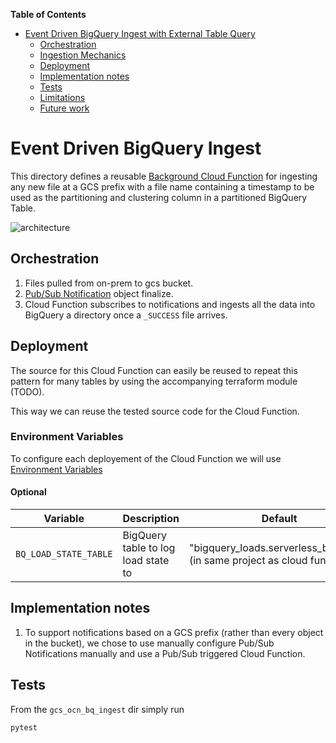 <!-- START doctoc generated TOC please keep comment here to allow auto update -->
<!-- DON'T EDIT THIS SECTION, INSTEAD RE-RUN doctoc TO UPDATE -->
**Table of Contents**

- [Event Driven BigQuery Ingest with External Table Query](#event-driven-bigquery-ingest-with-external-table-query)
  - [Orchestration](#orchestration)
  - [Ingestion Mechanics](#ingestion-mechanics)
  - [Deployment](#deployment)
  - [Implementation notes](#implementation-notes)
  - [Tests](#tests)
  - [Limitations](#limitations)
  - [Future work](#future-work)

<!-- END doctoc generated TOC please keep comment here to allow auto update -->

# Event Driven BigQuery Ingest 
This directory defines a reusable [Background Cloud Function](https://cloud.google.com/functions/docs/writing/background)
for ingesting any new file at a GCS prefix with a file name containing a
timestamp to be used as the partitioning and clustering column in a partitioned
BigQuery Table.

![architecture](img/arch.png)

## Orchestration
1. Files pulled from on-prem to gcs bucket.
1. [Pub/Sub Notification](https://cloud.google.com/storage/docs/pubsub-notifications)
object finalize.
1. Cloud Function subscribes to notifications and ingests all the data into 
BigQuery a directory once a `_SUCCESS` file arrives.


## Deployment
The source for this Cloud Function can easily be reused to repeat this pattern
for many tables by using the accompanying terraform module (TODO).

This way we can reuse the tested source code for the Cloud Function.

### Environment Variables
To configure each deployement of the Cloud Function we will use
[Environment Variables](https://cloud.google.com/functions/docs/env-var)


#### Optional
| Variable                      | Description                           | Default                                      |
|-------------------------------|---------------------------------------|----------------------------------------------|
| `BQ_LOAD_STATE_TABLE` | BigQuery table to log load state to           | "bigquery_loads.serverless_bq_loads" (in same project as cloud function) |


## Implementation notes
1. To support notifications based on a GCS prefix
(rather than every object in the bucket), we chose to use manually
configure Pub/Sub Notifications manually and use a Pub/Sub triggered
Cloud Function.

## Tests
From the `gcs_ocn_bq_ingest` dir simply run
```bash
pytest
```

